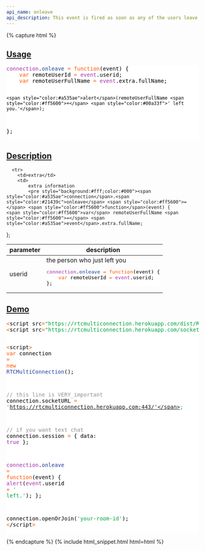 ```yaml
---
api_name: onleave
api_description: This event is fired as soon as any of the users leave
---
```


{% capture html %}

  <section id="usage">
    <h2><a href="#usage">Usage</a></h2>
    <pre style="background:#fff;color:#000"><span style="color:#a535ae">connection</span>.<span style="color:#21439c">onleave</span> <span style="color:#ff5600">=</span> <span style="color:#ff5600">function</span>(event) {
    <span style="color:#ff5600">var</span> remoteUserId <span style="color:#ff5600">=</span> <span style="color:#a535ae">event</span>.userid;
    <span style="color:#ff5600">var</span> remoteUserFullName <span style="color:#ff5600">=</span> <span style="color:#a535ae">event</span>.extra.fullName;

    <span style="color:#a535ae">alert</span>(remoteUserFullName <span style="color:#ff5600">+</span> <span style="color:#00a33f">' left you.'</span>);
};
</pre>
  </section>

  <section id="description">
    <h2><a href="#description">Description</a></h2>
    <div class="datagrid">
    <table>
    <thead><tr><th>parameter</th><th>description</th></tr></thead>
    <tbody>
      <tr>
        <td>userid</td>
        <td>
            the person who just left you
            <pre style="background:#fff;color:#000"><span style="color:#a535ae">connection</span>.<span style="color:#21439c">onleave</span> <span style="color:#ff5600">=</span> <span style="color:#ff5600">function</span>(event) {
    <span style="color:#ff5600">var</span> remoteUserId <span style="color:#ff5600">=</span> <span style="color:#a535ae">event</span>.userid;
};
</pre>
        </td>
      </tr>

      <tr>
        <td>extra</td>
        <td>
            extra information
            <pre style="background:#fff;color:#000"><span style="color:#a535ae">connection</span>.<span style="color:#21439c">onleave</span> <span style="color:#ff5600">=</span> <span style="color:#ff5600">function</span>(event) {
    <span style="color:#ff5600">var</span> remoteUserFullName <span style="color:#ff5600">=</span> <span style="color:#a535ae">event</span>.extra.fullName;
};
</pre>
        </td>
      </tr>
    </tbody>
    </table>
    </div>
  </section>
  
  <section id="demo">
    <h2><a href="#demo">Demo</a></h2>
    <pre style="background:#fff;color:#000"><span style="color:#ff5600">&lt;</span>script src<span style="color:#ff5600">=</span><span style="color:#00a33f">"https://rtcmulticonnection.herokuapp.com/dist/RTCMultiConnection.min.js"</span><span style="color:#ff5600">></span><span style="color:#ff5600">&lt;</span>/script<span style="color:#ff5600">></span>
<span style="color:#ff5600">&lt;</span>script src<span style="color:#ff5600">=</span><span style="color:#00a33f">"https://rtcmulticonnection.herokuapp.com/socket.io/socket.io.js"</span><span style="color:#ff5600">></span><span style="color:#ff5600">&lt;</span>/script<span style="color:#ff5600">></span>

<span style="color:#ff5600">&lt;</span>script<span style="color:#ff5600">></span>
<span style="color:#ff5600">var</span> connection <span style="color:#ff5600">=</span> <span style="color:#ff5600">new</span> <span style="color:#21439c">RTCMultiConnection</span>();

<span style="color:#919191">// this line is VERY_important</span>
connection.socketURL <span style="color:#ff5600">=</span> <span style="color:#00a33f">'https://rtcmulticonnection.herokuapp.com:443/'</span>;

<span style="color:#919191">// if you want text chat</span>
connection.session <span style="color:#ff5600">=</span> {
    data: <span style="color:#a535ae">true</span>
};

<span style="color:#a535ae">connection</span>.<span style="color:#21439c">onleave</span> <span style="color:#ff5600">=</span> <span style="color:#ff5600">function</span>(event) {
    <span style="color:#a535ae">alert</span>(<span style="color:#a535ae">event</span>.userid <span style="color:#ff5600">+</span> <span style="color:#00a33f">' left.'</span>);
};

connection.openOrJoin(<span style="color:#00a33f">'your-room-id'</span>);
<span style="color:#ff5600">&lt;</span>/script<span style="color:#ff5600">></span>
</pre>
  </section>

{% endcapture %}
{% include html_snippet.html html=html %}
